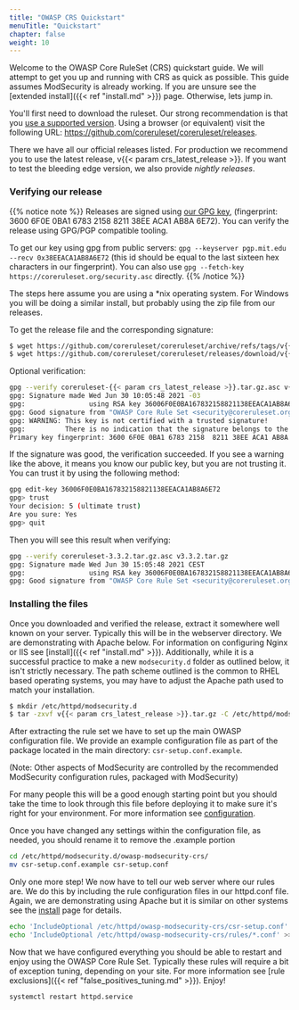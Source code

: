 ```yaml
---
title: "OWASP CRS Quickstart"
menuTitle: "Quickstart"
chapter: false
weight: 10
---
```


Welcome to the OWASP Core RuleSet (CRS) quickstart guide. We will
attempt to get you up and running with CRS as quick as possible. This
guide assumes ModSecurity is already working. If you are unsure see the
[extended install]({{< ref "install.md" >}}) page. Otherwise, lets jump in.

You'll first need to download the ruleset. Our strong recommendation is that you [use a supported version](https://github.com/coreruleset/coreruleset/security/policy). Using a browser (or
equivalent) visit the following URL: https://github.com/coreruleset/coreruleset/releases.

There we have all our official releases listed. For production we recommend you to use the latest release, v{{< param crs_latest_release >}}. If you want to test the bleeding edge version, we also provide _nightly releases_.

### Verifying our release

{{% notice note %}}
Releases are signed using [our GPG key](https://coreruleset.org/security.asc), (fingerprint: 3600 6F0E 0BA1 6783 2158 8211 38EE ACA1 AB8A 6E72). You can verify the release using GPG/PGP compatible tooling.

To get our key using gpg from public servers: `gpg --keyserver pgp.mit.edu --recv 0x38EEACA1AB8A6E72` (this id should be equal to the last sixteen hex characters in our fingerprint).
You can also use `gpg --fetch-key https://coreruleset.org/security.asc` directly.
{{% /notice %}}

The steps here assume you are using a *nix operating system. For Windows you will be doing a similar install, but probably using the zip file from our releases.

To get the release file and the corresponding signature:

```bash
$ wget https://github.com/coreruleset/coreruleset/archive/refs/tags/v{{< param crs_latest_release >}}.tar.gz
$ wget https://github.com/coreruleset/coreruleset/releases/download/v{{< param crs_latest_release >}}/coreruleset-{{< param crs_latest_release >}}.tar.gz.asc
```

Optional verification:
```bash
gpg --verify coreruleset-{{< param crs_latest_release >}}.tar.gz.asc v{{< param crs_latest_release >}}.tar.gz
gpg: Signature made Wed Jun 30 10:05:48 2021 -03
gpg:                using RSA key 36006F0E0BA167832158821138EEACA1AB8A6E72
gpg: Good signature from "OWASP Core Rule Set <security@coreruleset.org>" [unknown]
gpg: WARNING: This key is not certified with a trusted signature!
gpg:          There is no indication that the signature belongs to the owner.
Primary key fingerprint: 3600 6F0E 0BA1 6783 2158  8211 38EE ACA1 AB8A 6E72
```

If the signature was good, the verification succeeded. If you see a warning like the above, it means you know our public key, but you are not trusting it. You can trust it by using the following method:

```bash
gpg edit-key 36006F0E0BA167832158821138EEACA1AB8A6E72
gpg> trust
Your decision: 5 (ultimate trust)
Are you sure: Yes
gpg> quit
```

Then you will see this result when verifying:
```bash
gpg --verify coreruleset-3.3.2.tar.gz.asc v3.3.2.tar.gz
gpg: Signature made Wed Jun 30 15:05:48 2021 CEST
gpg:                using RSA key 36006F0E0BA167832158821138EEACA1AB8A6E72
gpg: Good signature from "OWASP Core Rule Set <security@coreruleset.org>" [ultimate]
```

### Installing the files

Once you downloaded and verified the release, extract it somewhere well known on your server.
Typically this will be in the webserver directory. We are demonstrating
with Apache below. For information on configuring Nginx or IIS see
[install]({{< ref "install.md" >}}). Additionally, while it is a
successful practice to make a new `modsecurity.d` folder as outlined
below, it isn't strictly necessary. The path scheme outlined is the
common to RHEL based operating systems, you may have to adjust the
Apache path used to match your installation.

```bash
$ mkdir /etc/httpd/modsecurity.d
$ tar -zxvf v{{< param crs_latest_release >}}.tar.gz -C /etc/httpd/modsecurity.d/owasp-modsecurity-crs
```

After extracting the rule set we have to set up the main OWASP
configuration file. We provide an example configuration file as part of
the package located in the main directory: `csr-setup.conf.example`.

(Note: Other aspects of ModSecurity are controlled by the
recommended ModSecurity configuration rules, packaged with ModSecurity)

For many people
this will be a good enough starting point but you should take the time
to look through this file before deploying it to make sure it's right
for your environment. For more information see [configuration](configuration.md).

Once you have changed any settings within the configuration file, as
needed, you should rename it to remove the .example portion

```bash
cd /etc/httpd/modsecurity.d/owasp-modsecurity-crs/
mv csr-setup.conf.example csr-setup.conf
```

Only one more step! We now have to tell our web server where our rules
are. We do this by including the rule configuration files in our
httpd.conf file. Again, we are demonstrating using Apache but it is
similar on other systems see the [install](install.md) page for details.

```bash
echo 'IncludeOptional /etc/httpd/owasp-modsecurity-crs/csr-setup.conf' >> /etc/httpd/conf/httpd.conf
echo 'IncludeOptional /etc/httpd/owasp-modsecurity-crs/rules/*.conf' >> /etc/httpd/conf/httpd.conf
```

Now that we have configured everything you should be able to restart and
enjoy using the OWASP Core Rule Set. Typically these rules will require
a bit of exception tuning, depending on your site. For more information
see [rule exclusions]({{< ref "false_positives_tuning.md" >}}). Enjoy!

```bash
systemctl restart httpd.service
```
